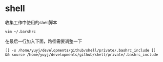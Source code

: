 # shell
收集工作中使用的shell脚本
```
vim ~/.barshrc
```
在最后一行加入下面，路径需要调整一下
```
[[ -s /home/yuyj/developments/github/shell/private/.bashrc_include ]] && source /home/yuyj/developments/github/shell/private/.bashrc_include
```
